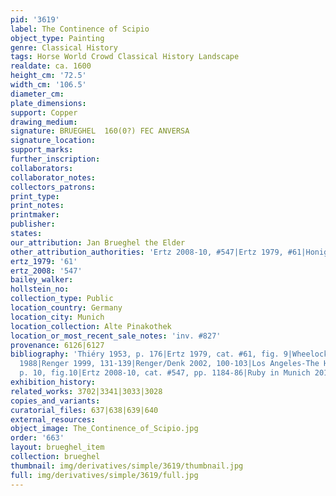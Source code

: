```yaml
---
pid: '3619'
label: The Continence of Scipio
object_type: Painting
genre: Classical History
tags: Horse World Crowd Classical History Landscape
realdate: ca. 1600
height_cm: '72.5'
width_cm: '106.5'
diameter_cm: 
plate_dimensions: 
support: Copper
drawing_medium: 
signature: BRUEGHEL  160(0?) FEC ANVERSA
signature_location: 
support_marks: 
further_inscription: 
collaborators: 
collaborator_notes: 
collectors_patrons: 
print_type: 
print_notes: 
printmaker: 
publisher: 
states: 
our_attribution: Jan Brueghel the Elder
other_attribution_authorities: 'Ertz 2008-10, #547|Ertz 1979, #61|Honig database'
ertz_1979: '61'
ertz_2008: '547'
bailey_walker: 
hollstein_no: 
collection_type: Public
location_country: Germany
location_city: Munich
location_collection: Alte Pinakothek
location_or_most_recent_sale_notes: 'inv. #827'
provenance: 6126|6127
bibliography: 'Thiéry 1953, p. 176|Ertz 1979, cat. #61, fig. 9|Wheelock, in Washington/Cincinnati
  1988|Renger 1999, 131-139|Renger/Denk 2002, 100-103|Los Angeles-The Hague 2006,
  p. 10, fig.10|Ertz 2008-10, cat. #547, pp. 1184-86|Ruby in Munich 2013, p. 36'
exhibition_history: 
related_works: 3702|3341|3033|3028
copies_and_variants: 
curatorial_files: 637|638|639|640
external_resources: 
object_image: The_Continence_of_Scipio.jpg
order: '663'
layout: brueghel_item
collection: brueghel
thumbnail: img/derivatives/simple/3619/thumbnail.jpg
full: img/derivatives/simple/3619/full.jpg
---
```

